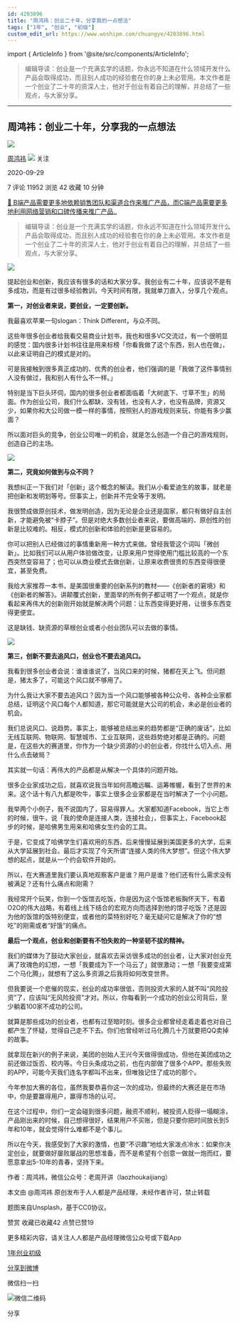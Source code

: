 ```yaml
---
id: 4203896
title: "周鸿祎：创业二十年，分享我的一点想法"
tags: ["1年", "创业", "初级"]
custom_edit_url: https://www.woshipm.com/chuangye/4203896.html
---
```

import { ArticleInfo } from '@site/src/components/ArticleInfo';

<ArticleInfo
    author="周鸿祎"
    authorLink="https://www.woshipm.com/u/49840"
    published="2020-09-29"
    views={11952}
    comments={7}
    collects={42}
/>

> 编辑导读：创业是一个充满玄学的话题，你永远不知道在什么领域开发什么产品会取得成功，而且别人成功的经验套在你的身上未必管用。本文作者是一个创业了二十年的资深人士，他对于创业有着自己的理解，并总结了一些观点，与大家分享。

---

## 周鸿祎：创业二十年，分享我的一点想法

[![](https://image.woshipm.com/wp-files/2015/09/QQ20150910124007.jpg!/both/72x72)](https://www.woshipm.com/u/49840)

[周鸿祎](https://www.woshipm.com/u/49840) ![](https://static.woshipm.com/tag/1123_1@2x.png) 关注

2020-09-29

7 评论 11952 浏览 42 收藏 10 分钟

[🔗 B端产品需要更多地依赖销售团队和渠道合作来推广产品，而C端产品需要更多地利用网络营销和口碑传播来推广产品..](https://ke.qidianla.com/courses/bcpm)

> 编辑导读：创业是一个充满玄学的话题，你永远不知道在什么领域开发什么产品会取得成功，而且别人成功的经验套在你的身上未必管用。本文作者是一个创业了二十年的资深人士，他对于创业有着自己的理解，并总结了一些观点，与大家分享。

![](https://image.woshipm.com/wp-files/2020/09/6fEg1GS9jNh68Ql5i0PL.jpg)

提起创业和创新，我应该有很多的话和大家分享。我创业有二十年，应该说不是有多成功，而是有过很多经验教训，今天时间有限，我就单刀直入，分享几个观点。

**第一，对创业者来说，要创业，一定要创新。**

我最喜欢苹果一句slogan：Think Different，与众不同。

这些年很多创业者给我看交易商业计划书，我也和很多VC交流过，有一个很明显的感觉：国内很多计划书往往是用来标榜「你看我做了这个东西，别人也在做」，以此来证明自己的模式是对的。

可是我接触到很多真正成功的、优秀的创业者，他们强调的是「我做了这件事情别人没有做过，我和别人有什么不一样。」

特别是当下巨头环伺，国内的很多创业者都面临着「大树底下、寸草不生」的局面。作为创业公司，我们什么都缺，没有钱，也没有人才，也没有品牌，资源又少，如果你和大公司做一模一样的事情，按照别人的游戏规则来玩，你能有多少赢面？

所以面对巨头的竞争，创业公司唯一的机会，就是怎么创造一个自己的游戏规则，创造自己的主场。

![](https://image.woshipm.com/wp-files/2020/09/WyxPQaxfE7eOMGE8h0ZE.jpeg)

**第二，究竟如何做到与众不同？**

我想纠正一下我们对「创新」这个概念的解读。我们从小看爱迪生的故事，就老是把创新和发明划等号。但事实上，创新并不完全等于发明。

我很赞成做原创技术，做发明创造，因为无论是企业还是国家，都只有做好自主创新，才能避免被“卡脖子”。但是对绝大多数创业者来说，要做高端的、原创性的创新是比较难的。相反，模式的创新和体验的创新是更容易的。

你可以把别人已经做过的事情重新用一种方式来做。曾经我管这个词叫「微创新」。比如我们可以从用户体验做改变，让原来用户觉得使用门槛比较高的一个东西突然变容易了；也可以从商业模式去做创新，让原来收费很贵的东西变得很便宜，甚至免费。

我给大家推荐一本书，是美国很重要的创新系列的教材——《创新者的窘境》和《创新者的解答》。讲颠覆式创新，里面举的所有例子都证明了一个观点，就是你看起来再伟大的创新刚开始就是解决两个问题：让东西变得更好用，让很多东西变得更便宜。

这是缺钱、缺资源的草根创业或者小创业团队可以去做的事情。

![](https://image.woshipm.com/wp-files/2020/09/TnIOaxW5tiYncNHV686J.jpeg)

**第三，创新不要去追风口，创业也不要去追风口。**

我看到很多创业者会说：谁谁谁说了，当风口来的时候，猪都在天上飞。但问题是，猪太多了，可能这个风口就不够用了。

为什么我让大家不要去追风口？因为当一个风口能够被各种公众号、各种企业家都总结，证明这个风口每个人都知道，那它可能就是大公司的机会，未必是创业者的机会。

我们总说风口、说趋势。事实上，能够被总结出来的趋势都是“正确的废话”，比如无线互联网、物联网、智慧城市、工业互联网，这些趋势绝对都是正确的。问题是，在这些大的赛道里，你作为一个缺少资源的小的创业者，你找什么切入点、用什么点去破局？

其实就一句话：再伟大的产品都是从解决一个具体的问题开始。

很多企业家成功之后，就喜欢说我当年如何高瞻远瞩、运筹帷幄，看到了世界的未来。这个话十有八九都是吹牛，事实上很多企业家都是在当时解决了一个小问题。

我举两个小例子，我不说国内了，容易得罪人。大家都知道Facebook，当它上市的时候，很牛，说「我的使命是连接人类，连接社会」，但事实上，Facebook起步的时候，是哈佛男生用来和哈佛女生约会的工具。

于是，它变成了哈佛学生们喜欢用的东西，后来慢慢延展到美国更多的大学，后来从大学延展到社会。最后才实现了今天所谓“连接人类的伟大梦想”。但这个伟大梦想的起点，就是从一个约会软件开始的。

所以，在大赛道里我们要认真地观察客户是谁？用户是谁？他们还有什么需求没有被满足？还有什么痛点和刚需？

我经常开个玩笑，你到一个饭馆去吃饭，你是因为这个饭馆老板胸怀天下，有着O2O的伟大战略，有着线上线下结合的宏观方向而选择到他的馆子吃饭？还是因为他的饭馆的饭特别便宜，或者他的菜特别好吃？毫无疑问它是解决了你的“想吃”的刚需或者“好饿”的痛点。

**最后一个观点，创业和创新要有不怕失败的一种坚韧不拔的精神。**

我们的媒体为了鼓动大家创业，就喜欢去采访很多成功的创业者，让大家对创业充满了玫瑰色的幻想，一想「我要成为下一个马云了」就很激动；一想「我要变成第二个马化腾」，就想有了这么多资源之后我将如何改变世界。

但我要说一个悲催的现实，创业的成功率很低，否则投资大家的人就不叫“风险投资”了，应该叫“无风险投资”才对。所以，你每看到一个成功的创业公司背后，至少躺着100家不成功的公司。

就算是那些成功的创业者，也都有过至暗时刻。很多企业都曾经走着走着也对自己都产生了怀疑，觉得自己走不下去。你们也曾经听过马化腾几十万就要把QQ卖掉的故事。

就拿现在新兴的例子来说，美团的创始人王兴今天做得很成功，但他在美团成功之前还做过饭否、校内等。今日头条成功之前，也在内部做了很多个APP。那些失败的APP，可能今天我们连名字都叫不出来，但唯独记住了成功的那个。

今年参加大赛的各位，虽然我要恭喜你这一次的成功，但最终的大赛还是在市场中，你是要赢得用户，赢得市场的认可。

在这个过程中，你们一定会碰到很多问题，融资不顺利，被投资人贬得一塌糊涂，产品刚出来的时候，自己想得很好，结果用户不买账，但是只要你把时间放长到5年和10年，就会觉得什么难都不是个事儿。

所以在今天，我感受到了大家的激情，也要“不识趣”地给大家泼点冷水：如果你决定创业，就要做好屡败屡战的思想准备，而不是希望有个创意一做就一炮而红，要愿意拿出5-10年的青春，坚持下来。

作者：周鸿祎，微信公众号：老周开讲（laozhoukaijiang）

本文由 @周鸿祎 原创发布于人人都是产品经理，未经作者许可，禁止转载

题图来自Unsplash，基于CC0协议。

赞赏 收藏已收藏42 点赞已赞19

更多精彩内容，请关注人人都是产品经理微信公众号或下载App

[1年](https://www.woshipm.com/tag/1%e5%b9%b4)[创业](https://www.woshipm.com/tag/venture)[初级](https://www.woshipm.com/tag/%e5%88%9d%e7%ba%a7)

[分享到微博](https://service.weibo.com/share/share.php?appkey=2775287854&title=周鸿祎：创业二十年，分享我的一点想法&url=https://www.woshipm.com/chuangye/4203896.html&pic=https://image.woshipm.com/wp-files/2020/09/6fEg1GS9jNh68Ql5i0PL.jpg)

微信扫一扫

![微信二维码](https://api.pwmqr.com/qrcode/create/?url=https://www.woshipm.com/chuangye/4203896.html)

分享